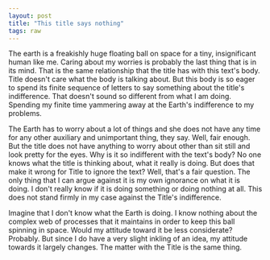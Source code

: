 ```yaml
---
layout: post
title: "This title says nothing"
tags: raw
---
```

The earth is a freakishly huge floating ball on space for a tiny, insignificant human like me. Caring about my worries is probably the last thing that is in its mind. That is the same relationship that the title has with this text's body. Title doesn't care what the body is talking about. But this body is so eager to spend its finite sequence of letters to say something about the title's indifference. That doesn't sound so different from what I am doing. Spending my finite time yammering away at the Earth's indifference to my problems.

The Earth has to worry about a lot of things and she does not have any time for any other auxiliary and unimportant thing, they say. Well, fair enough. But the title does not have anything to worry about other than sit still and look pretty for the eyes. Why is it so indifferent with the text's body? No one knows what the title is thinking about, what it really is doing. But does that make it wrong for Title to ignore the text? Well, that's a fair question. The only thing that I can argue against it is my own ignorance on what it is doing. I don't really know if it is doing something or doing nothing at all. This does not stand firmly in my case against the Title's indifference. 

Imagine that I don't know what the Earth is doing. I know nothing about the complex web of processes that it maintains in order to keep this ball spinning in space. Would my attitude toward it be less considerate? Probably. But since I do have a very slight inkling of an idea, my attitude towards it largely changes. The matter with the Title is the same thing.